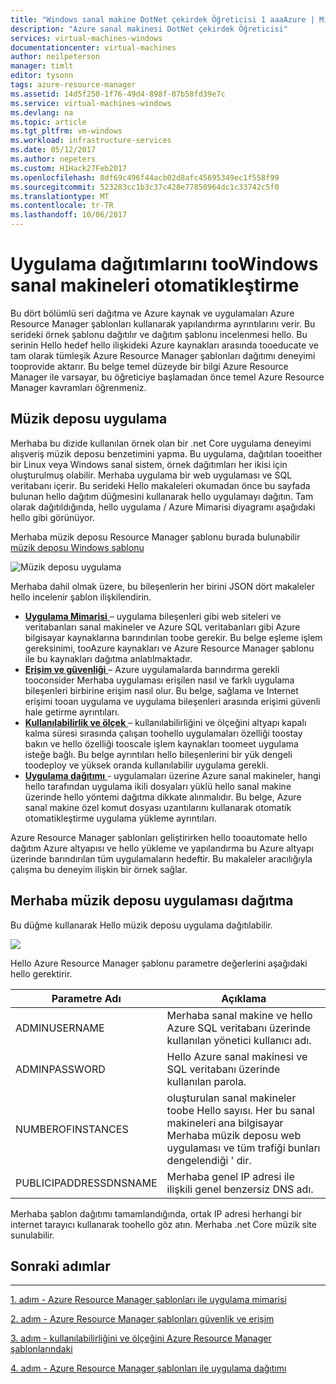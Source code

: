 ```yaml
---
title: "Windows sanal makine DotNet çekirdek Öğreticisi 1 aaaAzure | Microsoft Docs"
description: "Azure sanal makinesi DotNet çekirdek Öğreticisi"
services: virtual-machines-windows
documentationcenter: virtual-machines
author: neilpeterson
manager: timlt
editor: tysonn
tags: azure-resource-manager
ms.assetid: 14d5f250-1f76-49d4-898f-07b58fd39e7c
ms.service: virtual-machines-windows
ms.devlang: na
ms.topic: article
ms.tgt_pltfrm: vm-windows
ms.workload: infrastructure-services
ms.date: 05/12/2017
ms.author: nepeters
ms.custom: H1Hack27Feb2017
ms.openlocfilehash: 8df69c496f44acb02d8afc45695349ec1f558f99
ms.sourcegitcommit: 523283cc1b3c37c428e77850964dc1c33742c5f0
ms.translationtype: MT
ms.contentlocale: tr-TR
ms.lasthandoff: 10/06/2017
---
```

# <a name="automating-application-deployments-toowindows-virtual-machines"></a>Uygulama dağıtımlarını tooWindows sanal makineleri otomatikleştirme

Bu dört bölümlü seri dağıtma ve Azure kaynak ve uygulamaları Azure Resource Manager şablonları kullanarak yapılandırma ayrıntılarını verir. Bu serideki örnek şablonu dağıtılır ve dağıtım şablonu incelenmesi hello. Bu serinin Hello hedef hello ilişkideki Azure kaynakları arasında tooeducate ve tam olarak tümleşik Azure Resource Manager şablonları dağıtımı deneyimi tooprovide aktarır. Bu belge temel düzeyde bir bilgi Azure Resource Manager ile varsayar, bu öğreticiye başlamadan önce temel Azure Resource Manager kavramları öğrenmeniz.

## <a name="music-store-application"></a>Müzik deposu uygulama
Merhaba bu dizide kullanılan örnek olan bir .net Core uygulama deneyimi alışveriş müzik deposu benzetimini yapma. Bu uygulama, dağıtılan tooeither bir Linux veya Windows sanal sistem, örnek dağıtımları her ikisi için oluşturulmuş olabilir. Merhaba uygulama bir web uygulaması ve SQL veritabanı içerir. Bu serideki Hello makaleleri okumadan önce bu sayfada bulunan hello dağıtım düğmesini kullanarak hello uygulamayı dağıtın. Tam olarak dağıtıldığında, hello uygulama / Azure Mimarisi diyagramı aşağıdaki hello gibi görünüyor. 

Merhaba müzik deposu Resource Manager şablonu burada bulunabilir [müzik deposu Windows şablonu](https://github.com/Microsoft/dotnet-core-sample-templates/tree/master/dotnet-core-music-windows)

![Müzik deposu uygulama](./media/dotnet-core-1-landing/music-store.png)

Merhaba dahil olmak üzere, bu bileşenlerin her birini JSON dört makaleler hello incelenir şablon ilişkilendirin.

* [**Uygulama Mimarisi** ](dotnet-core-2-architecture.md?toc=%2fazure%2fvirtual-machines%2fwindows%2ftoc.json) – uygulama bileşenleri gibi web siteleri ve veritabanları sanal makineler ve Azure SQL veritabanları gibi Azure bilgisayar kaynaklarına barındırılan toobe gerekir. Bu belge eşleme işlem gereksinimi, tooAzure kaynakları ve Azure Resource Manager şablonu ile bu kaynakları dağıtma anlatılmaktadır. 
* [**Erişim ve güvenliği** ](dotnet-core-3-access-security.md?toc=%2fazure%2fvirtual-machines%2fwindows%2ftoc.json) – Azure uygulamalarda barındırma gerekli tooconsider Merhaba uygulaması erişilen nasıl ve farklı uygulama bileşenleri birbirine erişim nasıl olur. Bu belge, sağlama ve Internet erişimi tooan uygulama ve uygulama bileşenleri arasında erişimi güvenli hale getirme ayrıntıları.
* [**Kullanılabilirlik ve ölçek** ](dotnet-core-4-availability-scale.md?toc=%2fazure%2fvirtual-machines%2fwindows%2ftoc.json) – kullanılabilirliğini ve ölçeğini altyapı kapalı kalma süresi sırasında çalışan toohello uygulamaları özelliği toostay bakın ve hello özelliği tooscale işlem kaynakları toomeet uygulama isteğe bağlı. Bu belge ayrıntıları hello bileşenlerini bir yük dengeli toodeploy ve yüksek oranda kullanılabilir uygulama gerekli.
* [**Uygulama dağıtımı** ](dotnet-core-5-app-deployment.md?toc=%2fazure%2fvirtual-machines%2fwindows%2ftoc.json) - uygulamaları üzerine Azure sanal makineler, hangi hello tarafından uygulama ikili dosyaları yüklü hello sanal makine üzerinde hello yöntemi dağıtma dikkate alınmalıdır. Bu belge, Azure sanal makine özel komut dosyası uzantılarını kullanarak otomatik otomatikleştirme uygulama yükleme ayrıntıları.

Azure Resource Manager şablonları geliştirirken hello tooautomate hello dağıtım Azure altyapısı ve hello yükleme ve yapılandırma bu Azure altyapı üzerinde barındırılan tüm uygulamaların hedeftir. Bu makaleler aracılığıyla çalışma bu deneyim ilişkin bir örnek sağlar.

## <a name="deploy-hello-music-store-application"></a>Merhaba müzik deposu uygulaması dağıtma
Bu düğme kullanarak Hello müzik deposu uygulama dağıtılabilir.

<a href="https://portal.azure.com/#create/Microsoft.Template/uri/https%3A%2F%2Fraw.githubusercontent.com%2FMicrosoft%2Fdotnet-core-sample-templates%2Fmaster%2Fdotnet-core-music-windows%2Fazuredeploy.json" target="_blank"> <img src="http://azuredeploy.net/deploybutton.png"/>
</a>

Hello Azure Resource Manager şablonu parametre değerlerini aşağıdaki hello gerektirir.

| Parametre Adı | Açıklama |
| --- | --- |
| ADMINUSERNAME |Merhaba sanal makine ve hello Azure SQL veritabanı üzerinde kullanılan yönetici kullanıcı adı. |
| ADMINPASSWORD |Hello Azure sanal makinesi ve SQL veritabanı üzerinde kullanılan parola. |
| NUMBEROFINSTANCES |oluşturulan sanal makineler toobe Hello sayısı. Her bu sanal makineleri ana bilgisayar Merhaba müzik deposu web uygulaması ve tüm trafiği bunları dengelendiği ' dir. |
| PUBLICIPADDRESSDNSNAME |Merhaba genel IP adresi ile ilişkili genel benzersiz DNS adı. |

Merhaba şablon dağıtımı tamamlandığında, ortak IP adresi herhangi bir internet tarayıcı kullanarak toohello göz atın. Merhaba .net Core müzik site sunulabilir.

## <a name="next-steps"></a>Sonraki adımlar
<hr>

[1. adım - Azure Resource Manager şablonları ile uygulama mimarisi](dotnet-core-2-architecture.md?toc=%2fazure%2fvirtual-machines%2fwindows%2ftoc.json)

[2. adım - Azure Resource Manager şablonları güvenlik ve erişim](dotnet-core-3-access-security.md?toc=%2fazure%2fvirtual-machines%2fwindows%2ftoc.json)

[3. adım - kullanılabilirliğini ve ölçeğini Azure Resource Manager şablonlarındaki](dotnet-core-4-availability-scale.md?toc=%2fazure%2fvirtual-machines%2fwindows%2ftoc.json)

[4. adım - Azure Resource Manager şablonları ile uygulama dağıtımı](dotnet-core-5-app-deployment.md?toc=%2fazure%2fvirtual-machines%2fwindows%2ftoc.json)

